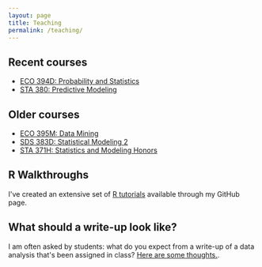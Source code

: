 ```yaml
---
layout: page
title: Teaching
permalink: /teaching/
---
```


## Recent courses  
- [ECO 394D: Probability and Statistics](https://github.com/jgscott/ECO394D)   
- [STA 380: Predictive Modeling](https://github.com/jgscott/STA380)   

## Older courses 
- [ECO 395M: Data Mining](https://github.com/jgscott/ECO395M)   
- [SDS 383D: Statistical Modeling 2](https://github.com/jgscott/SDS383D)       
- [STA 371H: Statistics and Modeling Honors](/STA371H_Spring2018/)  


## R Walkthroughs

I've created an extensive set of [R tutorials](https://github.com/jgscott/learnR) available through my GitHub page.   

## What should a write-up look like?

I am often asked by students: what do you expect from a write-up of a data analysis that's been assigned in class?  [Here are some thoughts.](writeups/write_ups).  


